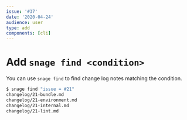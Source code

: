 ```yaml
---
issue: '#37'
date: '2020-04-24'
audience: user
type: add
components: [cli]
---
```


# Add `snage find <condition>`

You can use `snage find` to find change log notes matching the condition.
```bash
$ snage find "issue = #21"
changelog/21-bundle.md
changelog/21-environment.md
changelog/21-internal.md
changelog/21-lint.md
```
